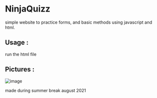 # NinjaQuizz
simple website to practice forms, and basic methods using javascript and html.

## Usage :
run the html file

## Pictures :
![image](https://user-images.githubusercontent.com/63594070/129601315-a42a0638-0794-4f6d-bb9d-fc62783a4f3a.png)

made during summer break august 2021

